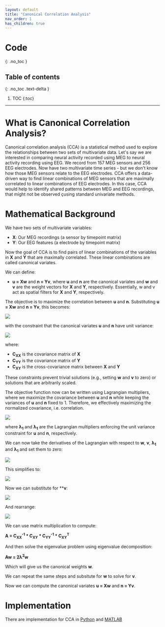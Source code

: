 ```yaml
---
layout: default
title: "Canonical Correlation Analysis"
nav_order: 1
has_children: true
---
```


# Code
{: .no_toc }

## Table of contents
{: .no_toc .text-delta }

1. TOC
{:toc}

---

# What is Canonical Correlation Analysis?

Canonical correlation analysis (CCA) is a statistical method used to explore the relationships between two sets of multivariate data. Let's say we are interested in comparing neural activity recorded using MEG to neural activity recording using EEG. We record from 157 MEG sensors and 256 EEG electrodes. Now have two multivariate time series - but we don't know how those MEG sensors relate to the EEG electrodes. CCA offers a data-driven way to find linear combinations of MEG sensors that are maximally correlated to linear combinations of EEG electrodes. In this case, CCA would help to identify shared patterns between MEG and EEG recordings, that might not be observed çusing standard univariate methods.

# Mathematical Background

We have two sets of multivariate variables:

- **X**: Our MEG recordings (a sensor by timepoint matrix)
- **Y**: Our EEG features (a electrode by timepoint matrix)

Now the goal of CCA is to find pairs of linear combinations of the variables in **X** and **Y** that are maximally correlated. These linear combinations are called canonical variates.

We can define:

- **u = Xw** and **n = Yv**, where **u** and **n** are the canonical variates and **w** and **v** are the weight vectors for **X** and **Y**, respectively. Essentially, w and v act as spatial filters for **X** and **Y**, respectively.

The objective is to maximize the correlation between **u** and **n**. Substituting **u = Xw** and **n = Yv**, this becomes:

![](/cca/images/cca_1.png)

with the constraint that the canonical variates **u** and **n** have unit variance:

![](/cca/images/cca_2.png)

where:
- **C<sub>XX</sub>** is the covariance matrix of **X**
- **C<sub>YY</sub>** is the covariance matrix of **Y**
- **C<sub>XY</sub>** is the cross-covariance matrix between **X** and **Y**

These constraints prevent trivial solutions (e.g., setting **w** and **v** to zero) or solutions that are arbitrarily scaled.

The objective function now can be written using Lagrangian multipliers, where we maximize the covariance between **u** and **n** while keeping the variances of **u** and **n** fixed to 1. Therefore, we effectively maximizing the normalized covariance, i.e. correlation.

![](/cca/images/cca_3.png)

where **λ<sub>1</sub>** and **λ<sub>1</sub>** are the Lagrangian multipliers enforcing the unit variance constraint for **u** and **n**, respectively.

We can now take the derivatives of the Lagrangian with respect to **w**, **v**, **λ<sub>1</sub>** and **λ<sub>1</sub>** and set them to zero:

![](/cca/images/cca_4.png)

This simplifies to:

![](/cca/images/cca_5.png)

Now we can substitute for ****v**:

![](/cca/images/cca_6.png)

And rearrange:

![](/cca/images/cca_7.png)

We can use matrix multiplication to compute:

**A = C<sub>XX</sub><sup>-1</sup> * C<sub>XY</sub> * C<sub>YY</sub><sup>-1</sup> * C<sub>XY</sub><sup>T</sup>**

And then solve the eigenvalue problem using eigenvalue decomposition:

**Aw = 2λ<sup>2</sup>w**

Which will give us the canonical weights **w**.

We can repeat the same steps and subsitute for **w** to solve for **v**.

Now we can compute the canonical variates **u = Xw** and **n = Yv**.

# Implementation

There are implementation for CCA in [Python](https://scikit-learn.org/stable/modules/generated/sklearn.cross_decomposition.CCA.html) and [MATLAB](https://www.mathworks.com/help/stats/canoncorr.html)



